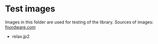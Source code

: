 # Test images
Images in this folder are used for testing of the library. 
Sources of images:
[fnordware.com](https://www.fnordware.com/j2k/jp2samples.html)
- relax.jp2